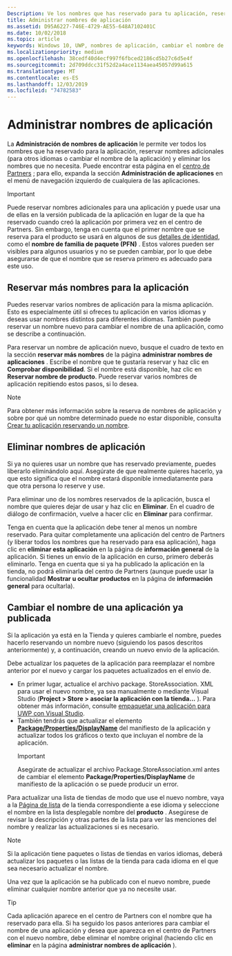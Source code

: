 ```yaml
---
Description: Ve los nombres que has reservado para tu aplicación, reserva nombres adicionales (para otros idiomas o para cambiar el nombre de la aplicación) y elimina nombres reservados que ya no necesites.
title: Administrar nombres de aplicación
ms.assetid: D95A6227-746E-4729-AE55-648A7102401C
ms.date: 10/02/2018
ms.topic: article
keywords: Windows 10, UWP, nombres de aplicación, cambiar el nombre de la aplicación, actualizar el nombre de la aplicación, el nombre del juego, el nombre del producto
ms.localizationpriority: medium
ms.openlocfilehash: 38cedf40d4ecf997f6fbced2186cd5b27c6d5e4f
ms.sourcegitcommit: 2d709ddcc31f52d2a4ace1134aea45057d99a615
ms.translationtype: MT
ms.contentlocale: es-ES
ms.lasthandoff: 12/03/2019
ms.locfileid: "74782583"
---
```

# <a name="manage-app-names"></a>Administrar nombres de aplicación

La **Administración de nombres de aplicación** le permite ver todos los nombres que ha reservado para la aplicación, reservar nombres adicionales (para otros idiomas o cambiar el nombre de la aplicación) y eliminar los nombres que no necesita. Puede encontrar esta página en el [centro de Partners](https://partner.microsoft.com/dashboard) ; para ello, expanda la sección **Administración de aplicaciones** en el menú de navegación izquierdo de cualquiera de las aplicaciones.

> [!IMPORTANT]
> Puede reservar nombres adicionales para una aplicación y puede usar una de ellas en la versión publicada de la aplicación en lugar de la que ha reservado cuando creó la aplicación por primera vez en el centro de Partners. Sin embargo, tenga en cuenta que el primer nombre que se reserva para el producto se usará en algunos de sus [detalles de identidad](view-app-identity-details.md), como el **nombre de familia de paquete (PFN)** . Estos valores pueden ser visibles para algunos usuarios y no se pueden cambiar, por lo que debe asegurarse de que el nombre que se reserva primero es adecuado para este uso.


## <a name="reserve-additional-names-for-your-app"></a>Reservar más nombres para la aplicación

Puedes reservar varios nombres de aplicación para la misma aplicación. Esto es especialmente útil si ofreces tu aplicación en varios idiomas y deseas usar nombres distintos para diferentes idiomas. También puede reservar un nombre nuevo para cambiar el nombre de una aplicación, como se describe a continuación.

Para reservar un nombre de aplicación nuevo, busque el cuadro de texto en la sección **reservar más nombres** de la página **administrar nombres de aplicaciones** . Escribe el nombre que te gustaría reservar y haz clic en **Comprobar disponibilidad**. Si el nombre está disponible, haz clic en **Reservar nombre de producto**. Puede reservar varios nombres de aplicación repitiendo estos pasos, si lo desea.

> [!NOTE]
> Para obtener más información sobre la reserva de nombres de aplicación y sobre por qué un nombre determinado puede no estar disponible, consulta [Crear tu aplicación reservando un nombre](create-your-app-by-reserving-a-name.md).


## <a name="delete-app-names"></a>Eliminar nombres de aplicación

Si ya no quieres usar un nombre que has reservado previamente, puedes liberarlo eliminándolo aquí. Asegúrate de que realmente quieres hacerlo, ya que esto significa que el nombre estará disponible inmediatamente para que otra persona lo reserve y use.

Para eliminar uno de los nombres reservados de la aplicación, busca el nombre que quieres dejar de usar y haz clic en **Eliminar**. En el cuadro de diálogo de confirmación, vuelve a hacer clic en **Eliminar** para confirmar.

Tenga en cuenta que la aplicación debe tener al menos un nombre reservado. Para quitar completamente una aplicación del centro de Partners (y liberar todos los nombres que ha reservado para esa aplicación), haga clic en **eliminar esta aplicación** en la página de **información general** de la aplicación. Si tienes un envío de la aplicación en curso, primero deberás eliminarlo. Tenga en cuenta que si ya ha publicado la aplicación en la tienda, no podrá eliminarla del centro de Partners (aunque puede usar la funcionalidad **Mostrar u ocultar productos** en la página de **información general** para ocultarla). 


## <a name="rename-an-app-that-has-already-been-published"></a>Cambiar el nombre de una aplicación ya publicada

Si la aplicación ya está en la Tienda y quieres cambiarle el nombre, puedes hacerlo reservando un nombre nuevo (siguiendo los pasos descritos anteriormente) y, a continuación, creando un nuevo envío de la aplicación. 

Debe actualizar los paquetes de la aplicación para reemplazar el nombre anterior por el nuevo y cargar los paquetes actualizados en el envío de.
- En primer lugar, actualice el archivo package. StoreAssociation. XML para usar el nuevo nombre, ya sea manualmente o mediante Visual Studio (**Project > Store > asociar la aplicación con la tienda...** ). Para obtener más información, consulte [empaquetar una aplicación para UWP con Visual Studio](/windows/msix/package/packaging-uwp-apps).
- También tendrás que actualizar el elemento [**Package/Properties/DisplayName**](https://docs.microsoft.com/uwp/schemas/appxpackage/uapmanifestschema/element-displayname) del manifiesto de la aplicación y actualizar todos los gráficos o texto que incluyan el nombre de la aplicación. 
  > [!IMPORTANT]
  > Asegúrate de actualizar el archivo Package.StoreAssociation.xml antes de cambiar el elemento **Package/Properties/DisplayName** de manifiesto de la aplicación o se puede producir un error.

Para actualizar una lista de tiendas de modo que use el nuevo nombre, vaya a la [Página de lista](create-app-store-listings.md) de la tienda correspondiente a ese idioma y seleccione el nombre en la lista desplegable nombre del **producto** . Asegúrese de revisar la descripción y otras partes de la lista para ver las menciones del nombre y realizar las actualizaciones si es necesario.

> [!NOTE]
> Si la aplicación tiene paquetes o listas de tiendas en varios idiomas, deberá actualizar los paquetes o las listas de la tienda para cada idioma en el que sea necesario actualizar el nombre.

Una vez que la aplicación se ha publicado con el nuevo nombre, puede eliminar cualquier nombre anterior que ya no necesite usar.

> [!TIP]
> Cada aplicación aparece en el centro de Partners con el nombre que ha reservado para ella. Si ha seguido los pasos anteriores para cambiar el nombre de una aplicación y desea que aparezca en el centro de Partners con el nuevo nombre, debe eliminar el nombre original (haciendo clic en **eliminar** en la página **administrar nombres de aplicación** ). 

 

 




